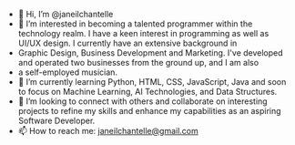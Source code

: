 - 👋 Hi, I’m @janeilchantelle
- 👀 I’m interested in becoming a talented programmer within the technology realm. I have a keen interest in programming as well as UI/UX design. I currently have an extensive background in
- Graphic Design, Business Development and Marketing. I've developed and operated two businesses from the ground up, and I am also
- a self-employed musician.
- 🌱 I’m currently learning Python, HTML, CSS, JavaScript, Java and soon to focus on Machine Learning, AI Technologies, and Data Structures. 
- 💞️ I’m looking to connect with others and collaborate on interesting projects to refine my skills and enhance my capabilities as an aspiring Software Developer.
- 📫 How to reach me: janeilchantelle@gmail.com

<!---
janeilchantelle/janeilchantelle is a ✨ special ✨ repository because its `README.md` (this file) appears on your GitHub profile.
You can click the Preview link to take a look at your changes.
--->
